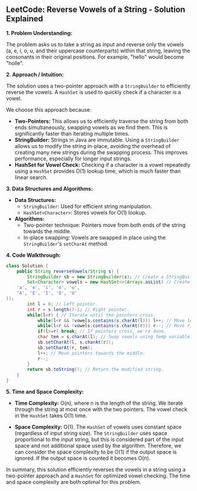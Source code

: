 ## LeetCode: Reverse Vowels of a String - Solution Explained

**1. Problem Understanding:**

The problem asks us to take a string as input and reverse only the vowels (a, e, i, o, u, and their uppercase counterparts) within that string, leaving the consonants in their original positions.  For example, "hello" would become "holle".

**2. Approach / Intuition:**

The solution uses a two-pointer approach with a `StringBuilder` to efficiently reverse the vowels.  A `HashSet` is used to quickly check if a character is a vowel.

We choose this approach because:

* **Two-Pointers:**  This allows us to efficiently traverse the string from both ends simultaneously, swapping vowels as we find them. This is significantly faster than iterating multiple times.
* **StringBuilder:**  Strings in Java are immutable. Using a `StringBuilder` allows us to modify the string in-place, avoiding the overhead of creating many new strings during the swapping process. This improves performance, especially for longer input strings.
* **HashSet for Vowel Check:**  Checking if a character is a vowel repeatedly using a `HashSet` provides O(1) lookup time, which is much faster than linear search.

**3. Data Structures and Algorithms:**

* **Data Structures:**
    * `StringBuilder`: Used for efficient string manipulation.
    * `HashSet<Character>`: Stores vowels for O(1) lookup.
* **Algorithms:**
    * Two-pointer technique:  Pointers move from both ends of the string towards the middle.
    * In-place swapping: Vowels are swapped in place using the `StringBuilder`'s `setCharAt` method.


**4. Code Walkthrough:**

```java
class Solution {
    public String reverseVowels(String s) {
        StringBuilder sb = new StringBuilder(s); // Create a StringBuilder from the input string.
        Set<Character> vowels = new HashSet<>(Arrays.asList( // Create a HashSet of vowels.
    'a', 'e', 'i', 'o', 'u',
    'A', 'E', 'I', 'O', 'U'
));
        int l = 0; // Left pointer.
        int r = s.length()-1; // Right pointer.
        while(l<r) { // Iterate until the pointers cross.
            while(l<r && !vowels.contains(s.charAt(l))) l++; // Move left pointer until a vowel is found.
            while(l<r && !vowels.contains(s.charAt(r))) r--; // Move right pointer until a vowel is found.
            if(l>=r) break; // If pointers cross, we're done.
            char tem = s.charAt(l); // Swap vowels using temp variable
            sb.setCharAt(l, s.charAt(r));
            sb.setCharAt(r, tem);
            l++; // Move pointers towards the middle.
            r--;
        }
        return sb.toString(); // Return the modified string.
    }
}
```

**5. Time and Space Complexity:**

* **Time Complexity:** O(n), where n is the length of the string.  We iterate through the string at most once with the two pointers. The vowel check in the `HashSet` takes O(1) time.

* **Space Complexity:** O(1). The `HashSet` of vowels uses constant space (regardless of input string size). The `StringBuilder` uses space proportional to the input string, but this is considered part of the input space and not additional space used by the algorithm.  Therefore, we can consider the space complexity to be O(1) if the output space is ignored.  If the output space is counted it becomes O(n).

In summary, this solution efficiently reverses the vowels in a string using a two-pointer approach and a `HashSet` for optimized vowel checking.  The time and space complexity are both optimal for this problem.
